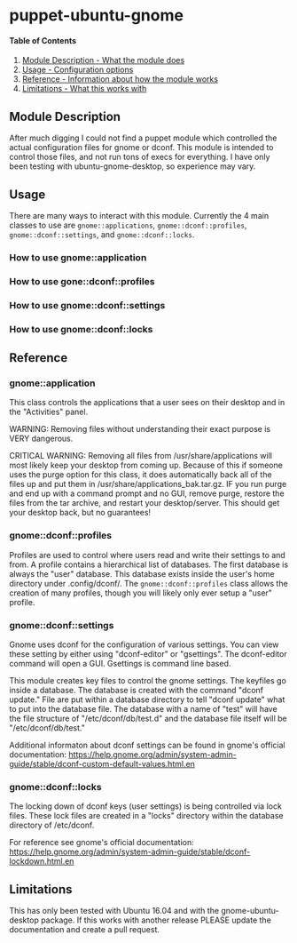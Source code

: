 # puppet-ubuntu-gnome

#### Table of Contents
1. [Module Description - What the module does](#module-description)
2. [Usage - Configuration options](#usage)
3. [Reference - Information about how the module works](#reference)
4. [Limitations - What this works with](#limitations)


## Module Description

After much digging I could not find a puppet module which controlled the actual configuration files for gnome or dconf. This module is intended to control those files, and not run tons of execs for everything. I have only been testing with ubuntu-gnome-desktop, so experience may vary.


## Usage

There are many ways to interact with this module. Currently the 4 main classes to use are `gnome::applications`, `gnome::dconf::profiles`, `gnome::dconf::settings`, and `gnome::dconf::locks`.

### How to use gnome::application

### How to use gone::dconf::profiles

### How to use gnome::dconf::settings

### How to use gnome::dconf::locks


## Reference

### gnome::application

This class controls the applications that a user sees on their desktop and in the "Activities" panel. 

WARNING: Removing files without understanding their exact purpose is VERY dangerous.

CRITICAL WARNING: Removing all files from /usr/share/applications will most likely keep your desktop from coming up. Because of this if someone uses the purge option for this class, it does automatically back all of the files up and put them in /usr/share/applications_bak.tar.gz. IF you run purge and end up with a command prompt and no GUI, remove purge, restore the files from the tar archive, and restart your desktop/server. This should get your desktop back, but no guarantees!

### gnome::dconf::profiles

Profiles are used to control where users read and write their settings to and from. A profile contains a hierarchical list of databases. The first database is always the "user" database. This database exists inside the user's home directory under .config/dconf/. The `gnome::dconf::profiles` class allows the creation of many profiles, though you will likely only ever setup a "user" profile.

### gnome::dconf::settings

Gnome uses dconf for the configuration of various settings. You can view these setting by either using "dconf-editor" or "gsettings". The dconf-editor command will open a GUI. Gsettings is command line based.

This module creates key files to control the gnome settings. The keyfiles go inside a database. The database is created with the command "dconf update." File are put within a database directory to tell "dconf update" what to put into the database file. The database with a name of "test" will have the file structure of "/etc/dconf/db/test.d" and the database file itself will be "/etc/dconf/db/test."

Additional informaton about dconf settings can be found in gnome's official documentation:
https://help.gnome.org/admin/system-admin-guide/stable/dconf-custom-default-values.html.en

### gnome::dconf::locks

The locking down of dconf keys (user settings) is being controlled via lock files. These lock files are created in a "locks" directory within the database directory of /etc/dconf.

For reference see gnome's official documentation:
https://help.gnome.org/admin/system-admin-guide/stable/dconf-lockdown.html.en


## Limitations

This has only been tested with Ubuntu 16.04 and with the gnome-ubuntu-desktop package. If this works with another release PLEASE update the documentation and create a pull request.
